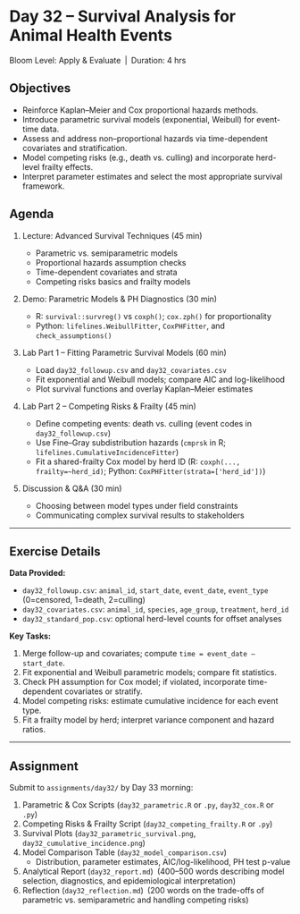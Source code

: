 # **Day 32 – Survival Analysis for Animal Health Events**

Bloom Level: Apply & Evaluate | Duration: 4 hrs  

## Objectives  

- Reinforce Kaplan–Meier and Cox proportional hazards methods.  
- Introduce parametric survival models (exponential, Weibull) for event-time data.  
- Assess and address non–proportional hazards via time-dependent covariates and stratification.  
- Model competing risks (e.g., death vs. culling) and incorporate herd-level frailty effects.  
- Interpret parameter estimates and select the most appropriate survival framework.  

## Agenda  

1. Lecture: Advanced Survival Techniques (45 min)  
   - Parametric vs. semiparametric models  
   - Proportional hazards assumption checks  
   - Time-dependent covariates and strata  
   - Competing risks basics and frailty models  

2. Demo: Parametric Models & PH Diagnostics (30 min)  
   - R: `survival::survreg()` vs `coxph()`; `cox.zph()` for proportionality  
   - Python: `lifelines.WeibullFitter`, `CoxPHFitter`, and `check_assumptions()`  

3. Lab Part 1 – Fitting Parametric Survival Models (60 min)  
   - Load `day32_followup.csv` and `day32_covariates.csv`  
   - Fit exponential and Weibull models; compare AIC and log-likelihood  
   - Plot survival functions and overlay Kaplan–Meier estimates  

4. Lab Part 2 – Competing Risks & Frailty (45 min)  
   - Define competing events: death vs. culling (event codes in `day32_followup.csv`)  
   - Use Fine–Gray subdistribution hazards (`cmprsk` in R; `lifelines.CumulativeIncidenceFitter`)  
   - Fit a shared-frailty Cox model by herd ID (R: `coxph(..., frailty=~herd_id)`; Python: `CoxPHFitter(strata=['herd_id'])`)  

5. Discussion & Q&A (30 min)  
   - Choosing between model types under field constraints  
   - Communicating complex survival results to stakeholders  

---

## Exercise Details  

**Data Provided:**  
- `day32_followup.csv`: `animal_id`, `start_date`, `event_date`, `event_type` (0=censored, 1=death, 2=culling)  
- `day32_covariates.csv`: `animal_id`, `species`, `age_group`, `treatment`, `herd_id`  
- `day32_standard_pop.csv`: optional herd-level counts for offset analyses  

**Key Tasks:**  
1. Merge follow-up and covariates; compute `time = event_date – start_date`.  
2. Fit exponential and Weibull parametric models; compare fit statistics.  
3. Check PH assumption for Cox model; if violated, incorporate time-dependent covariates or stratify.  
4. Model competing risks: estimate cumulative incidence for each event type.  
5. Fit a frailty model by herd; interpret variance component and hazard ratios.  

---

## Assignment  

Submit to `assignments/day32/` by Day 33 morning:

1. Parametric & Cox Scripts (`day32_parametric.R` or `.py`, `day32_cox.R` or `.py`)  
2. Competing Risks & Frailty Script (`day32_competing_frailty.R` or `.py`)  
3. Survival Plots (`day32_parametric_survival.png`, `day32_cumulative_incidence.png`)  
4. Model Comparison Table (`day32_model_comparison.csv`)  
   - Distribution, parameter estimates, AIC/log-likelihood, PH test p-value  
5. Analytical Report (`day32_report.md`) (400–500 words describing model selection, diagnostics, and epidemiological interpretation)  
6. Reflection (`day32_reflection.md`) (200 words on the trade-offs of parametric vs. semiparametric and handling competing risks)
